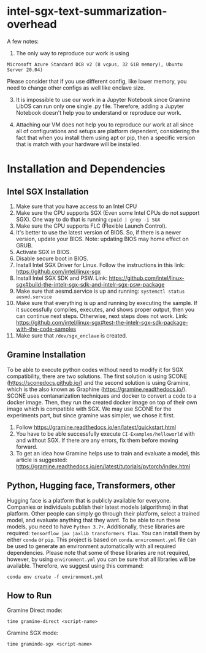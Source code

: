 # intel-sgx-text-summarization-overhead
A few notes:
1. The only way to reproduce our work is using 
```
Microsoft Azure Standard DC8 v2 (8 vcpus, 32 GiB memory), Ubuntu Server 20.04)
```
Please consider that if you use different config, like lower memory, you need to change other configs as well like enclave size.

3. It is impossible to use our work in a Jupyter Notebook since Gramine LibOS can run only one single .py file. Therefore, adding a Jupyter Notebook doesn't help you to understand or reproduce our work.

4. Attaching our VM does not help you to reproduce our work at all since all of configurations and setups are platform dependent, considering the fact that when you install them using apt or pip, then a specific version that is match with your hardware will be installed.

# Installation and Dependencies

## Intel SGX Installation
1. Make sure that you have access to an Intel CPU
2. Make sure the CPU supports SGX (Even some Intel CPUs do not support SGX). One way to do that is running `cpuid | grep -i SGX`
3. Make sure the CPU supports FLC (Flexible Launch Control). 
4. It's better to use the latest version of BIOS. So, if there is a newer version, update your BIOS. Note: updating BIOS may home effect on GRUB.
5. Activate SGX in BIOS.
6. Disable secure boot in BIOS.
7. Install Intel SGX Driver for Linux. Follow the instructions in this link: https://github.com/intel/linux-sgx
8. Install Intel SGX SDK and PSW. Link: https://github.com/intel/linux-sgx#build-the-intelr-sgx-sdk-and-intelr-sgx-psw-package
9. Make sure that aesmd.service is up and running: `systemctl status aesmd.service`
10. Make sure that everything is up and running by executing the sample. If it successfully compiles, executes, and shows proper output, then you can continue next steps. Otherwise, next steps does not work. Link: https://github.com/intel/linux-sgx#test-the-intelr-sgx-sdk-package-with-the-code-samples
13. Make sure that `/dev/sgx_enclave` is created.

## Gramine Installation
To be able to execute python codes without need to modify it for SGX compatibility, there are two solutions. The first solution is using SCONE (https://sconedocs.github.io/) and the second solution is using Gramine, which is the also known as Graphine (https://gramine.readthedocs.io/). SCONE uses contanarization techniques and docker to convert a code to a docker image. Then, they run the created docker image on top of their own image which is compatible with SGX. We may use SCONE for the experiments part, but since gramine was simpler, we chose it first.
1. Follow https://gramine.readthedocs.io/en/latest/quickstart.html
2. You have to be able successfully execute `CI-Examples/helloworld` with and without SGX. If there are any errors, fix them before moving forward.
3. To get an idea how Gramine helps use to train and evaluate a model, this article is suggested: https://gramine.readthedocs.io/en/latest/tutorials/pytorch/index.html

## Python, Hugging face, Transformers, other
Hugging face is a platform that is publicly available for everyone. Companies or individuals publish their latest models (algorithms) in that platform. Other people can simply go through their platform, select a trained model, and evaluate anything that they want. To be able to run these models, you need to have `Python 3.7+`. Additionally, these libraries are required: `tensorflow jax jaxlib transformers flax`. You can install them by either `conda` or `pip`.
This project is based on `conda`. `environment.yml` file can be used to generate an environment automatically with all required dependencies. Please note that some of these libraries are not required, however, by using `environment.yml` you can be sure that all libraries will be available.
Therefore, we suggest using this command: 
```
conda env create -f environment.yml
```

## How to Run
Gramine Direct mode:
```
time gramine-direct <script-name>
```
Gramine SGX mode:
```
time graminde-sgx <script-name>
```
